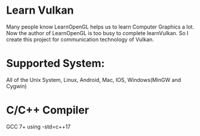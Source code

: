 
# Learn Vulkan
   Many people know LearnOpenGL helps us to learn Computer Graphics a lot. Now the author of LearnOpenGL is too busy to complete learnVulkan. So I create this project for communication technology of Vulkan.

# Supported System:
   All of the Unix System, Linux, Android, Mac, IOS, Windows(MinGW and Cygwin)
# C/C++ Compiler
   GCC 7+   using -std=c++17
